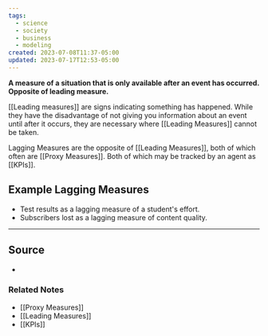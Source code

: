 ```yaml
---
tags:
  - science
  - society
  - business
  - modeling
created: 2023-07-08T11:37-05:00
updated: 2023-07-17T12:53-05:00
---
```

**A measure of a situation that is only available after an event has occurred. Opposite of leading measure.**

[[Leading measures]] are signs indicating something has happened. While they have the disadvantage of not giving you information about an event until after it occurs, they are necessary where [[Leading Measures]] cannot be taken.

Lagging Measures are the opposite of [[Leading Measures]], both of which often are [[Proxy Measures]]. Both of which may be tracked by an agent as [[KPIs]].

## Example Lagging Measures

- Test results as a lagging measure of a student's effort.
- Subscribers lost as a lagging measure of content quality.

---

## Source
- 

### Related Notes
- [[Proxy Measures]] 
- [[Leading Measures]] 
- [[KPIs]]